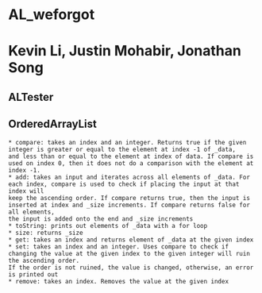 # AL_weforgot
# Kevin Li, Justin Mohabir, Jonathan Song
## ALTester
## OrderedArrayList
    * compare: takes an index and an integer. Returns true if the given integer is greater or equal to the element at index -1 of _data, 
    and less than or equal to the element at index of data. If compare is used on index 0, then it does not do a comparison with the element at index -1. 
    * add: takes an input and iterates across all elements of _data. For each index, compare is used to check if placing the input at that index will 
    keep the ascending order. If compare returns true, then the input is inserted at index and _size increments. If compare returns false for all elements, 
    the input is added onto the end and _size increments
    * toString: prints out elements of _data with a for loop
    * size: returns _size
    * get: takes an index and returns element of _data at the given index
    * set: takes an index and an integer. Uses compare to check if changing the value at the given index to the given integer will ruin the ascending order. 
    If the order is not ruined, the value is changed, otherwise, an error is printed out
    * remove: takes an index. Removes the value at the given index
